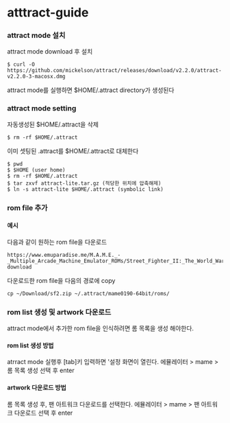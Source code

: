 # atttract-guide


### attract mode 설치
attract mode download 후 설치
```$xslt
$ curl -O https://github.com/mickelson/attract/releases/download/v2.2.0/attract-v2.2.0-3-macosx.dmg
```
attract mode를 실행하면 $HOME/.attract directory가 생성된다

### attract mode setting 
자동생성된 $HOME/.attract을 삭제 
```$bash
$ rm -rf $HOME/.attract
```

이미 셋팅된 .attract를 $HOME/.attract로 대체한다 
```$bash
$ pwd
$ $HOME (user home)
$ rm -rf $HOME/.attract
$ tar zxvf attract-lite.tar.gz (적당한 위치에 압축해제)
$ ln -s attract-lite $HOME/.attract (symbolic link)

```

### rom file 추가 
#### 예시
다음과 같이 원하는 rom file을 다운로드
```$xslt
https://www.emuparadise.me/M.A.M.E._-_Multiple_Arcade_Machine_Emulator_ROMs/Street_Fighter_II:_The_World_Warrior_(World_910522)/16419-download

```
다운로드한 rom file을 다음의 경로에 copy
```$xslt
cp ~/Download/sf2.zip ~/.attract/mame0190-64bit/roms/
```

### rom list 생성 및 artwork 다운로드
attract mode에서 추가한 rom file을 인식하려면 롬 목록을 생성 해야한다.

#### rom list 생성 방법
atrract mode 실행후 [tab]키 입력하면 '설정 화면이 열린다.
에뮬레이터 > mame > 롬 목록 생성 선택 후 enter

#### artwork 다운로드 방법
롬 목록 생성 후, 팬 아트워크 다운로드를 선택한다.
에뮬레이터 > mame > 팬 아트워크 다운로드 선택 후 enter

